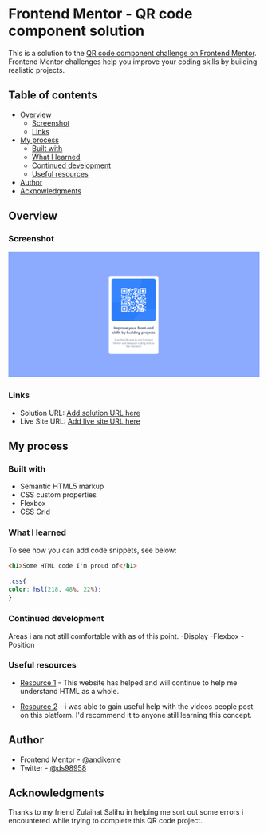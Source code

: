 # Frontend Mentor - QR code component solution

This is a solution to the [QR code component challenge on Frontend Mentor](https://www.frontendmentor.io/challenges/qr-code-component-iux_sIO_H). Frontend Mentor challenges help you improve your coding skills by building realistic projects. 

## Table of contents

- [Overview](#overview)
  - [Screenshot](#screenshot)
  - [Links](#links)
- [My process](#my-process)
  - [Built with](#built-with)
  - [What I learned](#what-i-learned)
  - [Continued development](#continued-development)
  - [Useful resources](#useful-resources)
- [Author](#author)
- [Acknowledgments](#acknowledgments)


## Overview

### Screenshot

![Alt text](Screenshot-QR-Code.png)


### Links

- Solution URL: [Add solution URL here](https://your-solution-url.com)
- Live Site URL: [Add live site URL here](https://your-live-site-url.com)

## My process

### Built with

- Semantic HTML5 markup
- CSS custom properties
- Flexbox
- CSS Grid


### What I learned
To see how you can add code snippets, see below:

```html
<h1>Some HTML code I'm proud of</h1>
```
```css
.css{
color: hsl(218, 48%, 22%);
}
```


### Continued development

Areas i am not still comfortable with as of this point.
-Display
-Flexbox
-Position


### Useful resources

- [Resource 1](https://www.w3schools.com/html/html_intro.asp) - This website has helped and will continue to help me understand HTML as a whole.

- [Resource 2](https://www.TikTok.com) - i was able to gain useful help with the videos people post on this platform. I'd recommend it to anyone still learning this concept.


## Author

- Frontend Mentor - [@andikeme]( https://www.frontendmentor.io/profile/andikeme)
- Twitter - [@ds98958](https://www.twitter.com/ds98958)


## Acknowledgments

Thanks to my friend Zulaihat Salihu in helping me sort out some errors i encountered while trying to complete this QR code project.